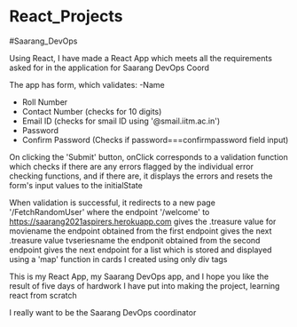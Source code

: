 # React_Projects

#Saarang_DevOps

Using React, I have made a React App which meets all the requirements asked for in the application for Saarang DevOps Coord

The app has form, which validates:
-Name
- Roll Number
- Contact Number (checks for 10 digits) 
- Email ID (checks for smail ID using '@smail.iitm.ac.in')
- Password
- Confirm Password (Checks if password===confirmpassword field input)

On clicking the 'Submit' button, onClick corresponds to a  validation function which checks if there are any errors flagged by the individual error checking functions, and if there are, it displays the errors and resets the form's input values to the initialState

When validation is successful, it redirects to a new page '/FetchRandomUser' where the endpoint '/welcome' to https://saarang2021aspirers.herokuapp.com gives the .treasure value for moviename
the endpoint obtained from the first endpoint gives the next .treasure value tvseriesname
the endponit obtained from the second endpoint gives the next endpoint for a list which is stored and displayed using a 'map' function in cards I created using only div tags

This is my React App, my Saarang DevOps app, and I hope you like the result of five days of hardwork I have put into making the project, learning react from scratch

I really want to be the Saarang DevOps coordinator